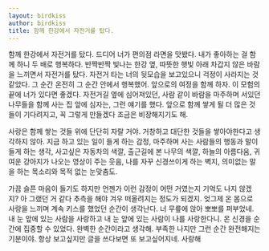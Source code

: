 ```yaml
---
layout: birdkiss
author: birdkiss
title: 함께 한강에서 자전거를 탔다.
---
```


함께 한강에서 자전거를 탔다. 드디어 너가 편의점 라면을 맛봤다. 내가 좋아하는 걸 함께 하니 두 배로 행복하다. 반짝반짝 빛나는 한강 옆, 따뜻한 햇빛 아래 차갑지 않은 바람을 느끼면서 자전거를 탔다. 자전거 타는 너의 뒷모습을 보고있으니 걱정이 사라지는 것 같았다. 그 순간 온전히 그 순간 안에서 행복했어. 앞으로의 여정을 함께 하자. 이 모험의 끝에 너가 있다면 좋겠다. 자전거길 옆에 심어져있던, 사람 같이 바람을 마주하며 서있던 나무들을 함께 사는 집 앞에 심자는, 그런 얘기를 했다. 앞으로 함께 쌓게 될 더 많은 것들이 기다려지고, 꼭 그렇게 만들겠다 조금은 비장해지기도 해.

사랑은 함께 쌓는 것들 위에 단단히 자랄 거야. 거창하고 대단한 것들을 쌓아야한다고 생각하지 않아. 지금 하고 있는 일이 들게 하는 감정, 마주하며 사는 사람들의 행동과 말이 들게 하는 생각, 사고싶은 자동차의 색깔, 출근길에 본 나무의 색깔, 하늘의 아름다움, 귀여운 강아지가 나오는 영상이 주는 웃음, 나를 자꾸 신경쓰이게 하는 벽지, 의미없는 말을 하는 목소리와 목적 없는 눈맞춤도.

가끔 슬픈 마음이 들기도 하지만 언젠가 이런 감정이 어떤 거였는지 기억도 나지 않겠지? 아 그랬던 거 같다 추측을 해야 겨우 떠올려지는 정도가 되겠지. 엊그제 온 몸으로 사랑을 느끼며 계속 키스를 했었던 순간이 생각난다. 너 무릎에 앉아 뽀뽀를 퍼부었네. 내 눈 앞에 있는 사람을 사랑하고 내 눈 앞에 있는 사람이 나를 사랑한다니. 온 신경을 순간에 집중할 수 있었다. 완벽한 순간이라고 생각해. 부족한 나지만 그런 순간 완전해지는 기분이야. 항상 보고싶지만 글을 쓰다보면 또 보고싶어지네. 사랑해
